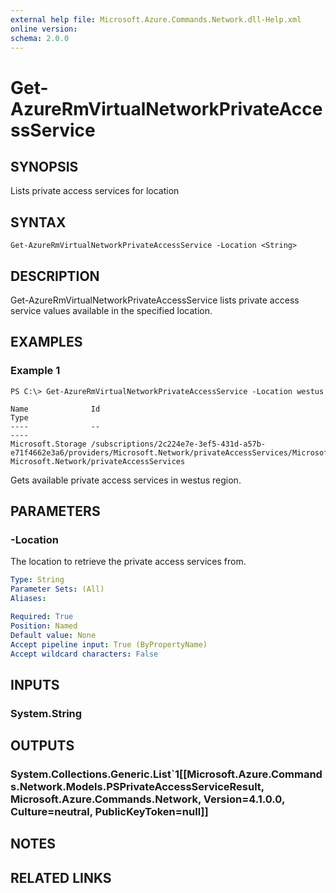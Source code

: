 ```yaml
---
external help file: Microsoft.Azure.Commands.Network.dll-Help.xml
online version: 
schema: 2.0.0
---
```


# Get-AzureRmVirtualNetworkPrivateAccessService

## SYNOPSIS
Lists private access services for location

## SYNTAX

```
Get-AzureRmVirtualNetworkPrivateAccessService -Location <String>
```

## DESCRIPTION
Get-AzureRmVirtualNetworkPrivateAccessService lists private access service values available in the specified location.

## EXAMPLES

### Example 1
```
PS C:\> Get-AzureRmVirtualNetworkPrivateAccessService -Location westus

Name              Id                                                                                                                      Type
----              --                                                                                                                      ----
Microsoft.Storage /subscriptions/2c224e7e-3ef5-431d-a57b-e71f4662e3a6/providers/Microsoft.Network/privateAccessServices/Microsoft.Storage Microsoft.Network/privateAccessServices
```

Gets available private access services in westus region.

## PARAMETERS

### -Location
The location to retrieve the private access services from.

```yaml
Type: String
Parameter Sets: (All)
Aliases: 

Required: True
Position: Named
Default value: None
Accept pipeline input: True (ByPropertyName)
Accept wildcard characters: False
```

## INPUTS

### System.String


## OUTPUTS

### System.Collections.Generic.List`1[[Microsoft.Azure.Commands.Network.Models.PSPrivateAccessServiceResult, Microsoft.Azure.Commands.Network, Version=4.1.0.0, Culture=neutral, PublicKeyToken=null]]


## NOTES

## RELATED LINKS

